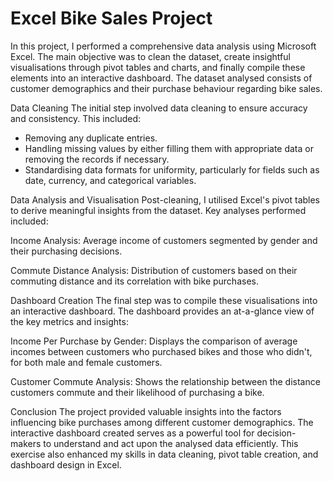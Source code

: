 # Excel Bike Sales Project

In this project, I performed a comprehensive data analysis using Microsoft Excel. The main objective was to clean the dataset, create insightful visualisations through pivot tables and charts, and finally compile these elements into an interactive dashboard. The dataset analysed consists of customer demographics and their purchase behaviour regarding bike sales.

Data Cleaning
The initial step involved data cleaning to ensure accuracy and consistency. This included:
- Removing any duplicate entries.
- Handling missing values by either filling them with appropriate data or removing the records if necessary.
- Standardising data formats for uniformity, particularly for fields such as date, currency, and categorical variables.

Data Analysis and Visualisation
Post-cleaning, I utilised Excel's pivot tables to derive meaningful insights from the dataset. Key analyses performed included:

Income Analysis: Average income of customers segmented by gender and their purchasing decisions.

Commute Distance Analysis: Distribution of customers based on their commuting distance and its correlation with bike purchases.

Dashboard Creation
The final step was to compile these visualisations into an interactive dashboard. The dashboard provides an at-a-glance view of the key metrics and insights:

Income Per Purchase by Gender: Displays the comparison of average incomes between customers who purchased bikes and those who didn't, for both male and female customers.

Customer Commute Analysis: Shows the relationship between the distance customers commute and their likelihood of purchasing a bike.

Conclusion
The project provided valuable insights into the factors influencing bike purchases among different customer demographics. The interactive dashboard created serves as a powerful tool for decision-makers to understand and act upon the analysed data efficiently. This exercise also enhanced my skills in data cleaning, pivot table creation, and dashboard design in Excel.
